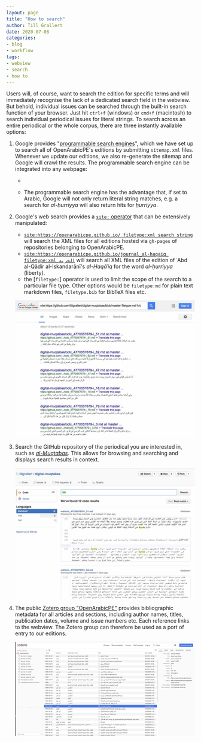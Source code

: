 ```yaml
---
layout: page
title: "How to search"
author: Till Grallert
date: 2020-07-08
categories:
- blog
- workflow
tags:
- webview
- search
- how to
---
```


<script async src="https://cse.google.com/cse.js?cx=012251040084107011117:jof1v_ejndo"></script>

Users will, of course, want to search the edition for specific terms and will immediately recognise the lack of a dedicated search field in the webview. But behold, individual issues can be searched through the built-in search function of your browser. Just hit `ctrl+f` (windows) or `cmd+f` (macintosh) to search individual periodical issues for literal strings. To search across an entire periodical or the whole corpus, there are three instantly available options:

1. Google  provides "[programmable search engines](https://programmablesearchengine.google.com/)", which we have set up to search all of OpenArabicPE's editions by submitting `sitemap.xml` files. Whenever we update our editions, we also re-generate the sitemap and Google will crawl the results. The programmable search engine can be integrated into any webpage:
    - <div class="gcse-search"></div>
    - The programmable search engine has the advantage that, if set to Arabic, Google will not only return literal string matches, e.g. a search for *al-ḥurriyya* will also return hits for *ḥurriyya*.
2. Google's web search provides a [`site:` operator](https://moz.com/blog/25-killer-combos-for-googles-site-operator) that can be extensively manipulated:
    + [`site:https://openarabicpe.github.io/ filetype:xml search string`](https://www.google.com/search?q=site%3Ahttps%3A%2F%2Fopenarabicpe.github.io%2F+filetype%3Axml+%D8%A7%D9%84%D9%82%D9%88%D9%8A%D9%85%D8%A9) will search the XML files for all editions hosted via `gh-pages` of repositories belonging to OpenArabicPE.
    + [`site:https://openarabicpe.github.io/journal_al-haqaiq filetype:xml الحرية`](https://www.google.com/search?q=site%3Ahttps%3A%2F%2Fopenarabicpe.github.io%2Fjournal_al-haqaiq+filetype%3Axml+الحرية) will search all XML files of the edition of ʿAbd al-Qādir al-Iskandarānī's *al-Ḥaqāʾiq* for the word *al-ḥurriyya* (liberty).
    + the [`filetype:`] operator is used to limit the scope of the search to a particular file type. Other options would be `filetype:md` for plain text markdown files, `filetype.bib` for BibTeX files etc.

    ![Search Google with the `site:` operator](/assets/images/search-google.jpg)
3. Search the GitHub repository of the periodical you are interested in, such as [*al-Muqtabas*](https://github.com/tillgrallert/digital-muqtabas). This allows for browsing and searching and displays search results in context.

    ![Search the GitHub repository](/assets/images/search-github.jpg)

4. The public [Zotero group "OpenArabicPE"](https://www.zotero.org/groups/904125/openarabicpe/items) provides bibliographic metadata for all articles and sections, including author names, titles, publication dates, volume and issue numbers etc. Each reference links to the webview. The Zotero group can therefore be used as a port of entry to our editions.

    ![Search for *siḥāfa* in the Zoteor group](/assets/images/zotero-group_openarabicpe-search.png)